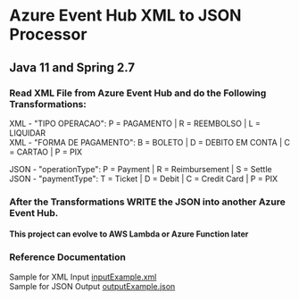 # Azure Event Hub XML to JSON Processor
##  Java 11 and Spring 2.7

### Read XML File from Azure Event Hub and do the Following Transformations:

XML - "TIPO OPERACAO": P = PAGAMENTO | R = REEMBOLSO | L = LIQUIDAR <br>
XML - "FORMA DE PAGAMENTO": B = BOLETO | D = DEBITO EM CONTA | C = CARTAO | P = PIX <br>

JSON - "operationType": P = Payment | R = Reimbursement | S = Settle <br>
JSON - "paymentType": T = Ticket | D = Debit | C = Credit Card | P = PIX <br>

### After the Transformations WRITE the JSON into another Azure Event Hub.

#### This project can evolve to AWS Lambda or Azure Function later

### Reference Documentation
Sample for XML Input [inputExample.xml](src/test/resources/inputExample.xml) <br>
Sample for JSON Output [outputExample.json](src/test/resources/outputExample.json) <br>